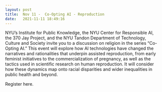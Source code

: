 ```yaml
---
layout: post
title:  Nov 11 -  Co-Opting AI - Reproduction
date:   2021-11-11 18:49:16
---
```


NYU’s Institute for Public Knowledge, the NYU Center for Responsible AI, the 370 Jay Project, and the NYU Tandon Department of Technology, Culture and Society invite you to a discussion on religion in the series “Co-Opting AI.” This event will explore how AI technologies have changed the narratives and rationalities that underpin assisted reproduction, from early feminist initiatives to the commercialization of pregnancy, as well as the tactics used in scientific research on human reproduction. It will consider how these dynamics map onto racial disparities and wider inequalities in public health and beyond.

Register here.